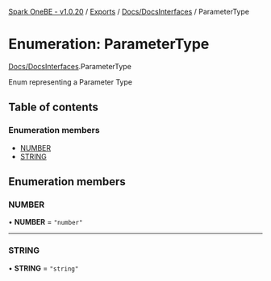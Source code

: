 [Spark OneBE - v1.0.20](../README.md) / [Exports](../modules.md) / [Docs/DocsInterfaces](../modules/Docs_DocsInterfaces.md) / ParameterType

# Enumeration: ParameterType

[Docs/DocsInterfaces](../modules/Docs_DocsInterfaces.md).ParameterType

Enum representing a Parameter Type

## Table of contents

### Enumeration members

- [NUMBER](Docs_DocsInterfaces.ParameterType.md#number)
- [STRING](Docs_DocsInterfaces.ParameterType.md#string)

## Enumeration members

### NUMBER

• **NUMBER** = `"number"`

___

### STRING

• **STRING** = `"string"`
